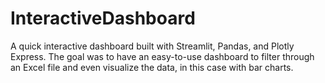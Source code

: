 # InteractiveDashboard
A quick interactive dashboard built with Streamlit, Pandas, and Plotly Express.
The goal was to have an easy-to-use dashboard to filter through an Excel file and even visualize the data, in this case with bar charts. 
